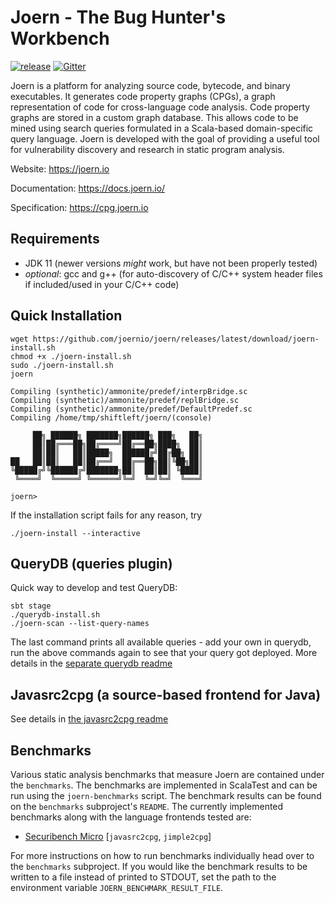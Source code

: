 Joern - The Bug Hunter's Workbench
===

[![release](https://github.com/joernio/joern/actions/workflows/release.yml/badge.svg)](https://github.com/joernio/joern/actions/workflows/release.yml)
[![Gitter](https://img.shields.io/badge/-Discord-lime?style=for-the-badge&logo=discord&logoColor=white&color=black)](https://discord.com/invite/vv4MH284Hc)

Joern is a platform for analyzing source code, bytecode, and binary
executables. It generates code property graphs (CPGs), a graph
representation of code for cross-language code analysis. Code property
graphs are stored in a custom graph database. This allows code to be
mined using search queries formulated in a Scala-based domain-specific
query language. Joern is developed with the goal of providing a useful
tool for vulnerability discovery and research in static program
analysis.

Website: https://joern.io

Documentation: https://docs.joern.io/

Specification: https://cpg.joern.io

## Requirements

- JDK 11 (newer versions _might_ work, but have not been properly tested)
- _optional_: gcc and g++ (for auto-discovery of C/C++ system header files if included/used in your C/C++ code)

## Quick Installation

```
wget https://github.com/joernio/joern/releases/latest/download/joern-install.sh
chmod +x ./joern-install.sh
sudo ./joern-install.sh
joern

Compiling (synthetic)/ammonite/predef/interpBridge.sc
Compiling (synthetic)/ammonite/predef/replBridge.sc
Compiling (synthetic)/ammonite/predef/DefaultPredef.sc
Compiling /home/tmp/shiftleft/joern/(console)

     ██╗ ██████╗ ███████╗██████╗ ███╗   ██╗
     ██║██╔═══██╗██╔════╝██╔══██╗████╗  ██║
     ██║██║   ██║█████╗  ██████╔╝██╔██╗ ██║
██   ██║██║   ██║██╔══╝  ██╔══██╗██║╚██╗██║
╚█████╔╝╚██████╔╝███████╗██║  ██║██║ ╚████║
 ╚════╝  ╚═════╝ ╚══════╝╚═╝  ╚═╝╚═╝  ╚═══╝

joern>

```

If the installation script fails for any reason, try
```
./joern-install --interactive
```

## QueryDB (queries plugin)
Quick way to develop and test QueryDB:
```
sbt stage
./querydb-install.sh
./joern-scan --list-query-names
```
The last command prints all available queries - add your own in querydb, run the above commands again to see that your query got deployed.
More details in the [separate querydb readme](querydb/README.md)

## Javasrc2cpg (a source-based frontend for Java)
See details in [the javasrc2cpg readme](joern-cli/frontends/javasrc2cpg/README.md)

## Benchmarks

Various static analysis benchmarks that measure Joern are contained under the `benchmarks`. The benchmarks are 
implemented in ScalaTest and can be run using the `joern-benchmarks` script. The benchmark results can be found on 
the `benchmarks` subproject's `README`. The currently implemented benchmarks along with the language frontends tested 
are:

* [Securibench Micro](http://too4words.github.io/securibench-micro/) [`javasrc2cpg`, `jimple2cpg`]

For more instructions on how to run benchmarks individually head over to the `benchmarks` subproject. If you would
like the benchmark results to be written to a file instead of printed to STDOUT, set the path to the environment 
variable `JOERN_BENCHMARK_RESULT_FILE`.
